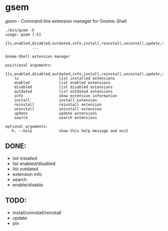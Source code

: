 # gsem

*gsem* - Command line extension manager for Gnome-Shell

```
./bin/gsem -h
usage: gsem [-h]
            {ls,enabled,disabled,outdated,info,install,reinstall,uninstall,update,search}
            ...

Gnome-Shell extension manager

positional arguments:
  {ls,enabled,disabled,outdated,info,install,reinstall,uninstall,update,search}
    ls                  list installed extensions
    enabled             list enabled extensions
    disabled            list disabled extensions
    outdated            list outdated extensions
    info                show extension information
    install             install extension
    reinstall           reinstall extension
    uninstall           uninstall extension
    update              update extensions
    search              search extensions

optional arguments:
  -h, --help            show this help message and exit
```

## DONE:
* list installed
* list enabled/disabled
* list outdated
* extension info
* search
* enable/disable

## TODO:
* install/uninstall/reinstall
* update
* pin
